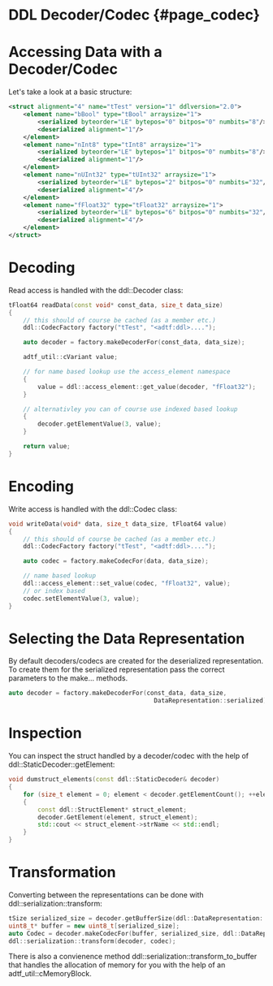 # DDL Decoder/Codec {#page_codec}

# Accessing Data with a Decoder/Codec

Let's take a look at a basic structure:

````xml
<struct alignment="4" name="tTest" version="1" ddlversion="2.0">
    <element name="bBool" type="tBool" arraysize="1">
        <serialized byteorder="LE" bytepos="0" bitpos="0" numbits="8"/>
        <deserialized alignment="1"/>
    </element>
    <element name="nInt8" type="tInt8" arraysize="1">
        <serialized byteorder="LE" bytepos="1" bitpos="0" numbits="8"/>
        <deserialized alignment="1"/>
    </element>
    <element name="nUInt32" type="tUInt32" arraysize="1">
        <serialized byteorder="LE" bytepos="2" bitpos="0" numbits="32"/>
        <deserialized alignment="4"/>
    </element>
    <element name="fFloat32" type="tFloat32" arraysize="1">
        <serialized byteorder="LE" bytepos="6" bitpos="0" numbits="32"/>
        <deserialized alignment="4"/>
    </element>
</struct>
````

# Decoding

Read access is handled with the ddl::Decoder class:

````cpp
tFloat64 readData(const void* const_data, size_t data_size)
{
    // this should of course be cached (as a member etc.)
    ddl::CodecFactory factory("tTest", "<adtf:ddl>....");

    auto decoder = factory.makeDecoderFor(const_data, data_size);

    adtf_util::cVariant value;

    // for name based lookup use the access_element namespace
    {
        value = ddl::access_element::get_value(decoder, "fFloat32");
    }

    // alternativley you can of course use indexed based lookup
    {
        decoder.getElementValue(3, value);
    }

    return value;
}
````


# Encoding

Write access is handled with the ddl::Codec class:

````cpp
void writeData(void* data, size_t data_size, tFloat64 value)
{
    // this should of course be cached (as a member etc.)
    ddl::CodecFactory factory("tTest", "<adtf:ddl>....");

    auto codec = factory.makeCodecFor(data, data_size);

    // name based lookup
    ddl::access_element::set_value(codec, "fFloat32", value);
    // or index based
    codec.setElementValue(3, value);
}
````

# Selecting the Data Representation

By default decoders/codecs are created for the deserialized representation.
To create them for the serialized representation pass the correct parameters to the make... methods.

````cpp
auto decoder = factory.makeDecoderFor(const_data, data_size,
                                        DataRepresentation::serialized);
````

# Inspection

You can inspect the struct handled by a decoder/codec with the help of ddl::StaticDecoder::getElement:

````cpp
void dumstruct_elements(const ddl::StaticDecoder& decoder)
{
    for (size_t element = 0; element < decoder.getElementCount(); ++element)
    {
        const ddl::StructElement* struct_element;
        decoder.GetElement(element, struct_element);
        std::cout << struct_element->strName << std::endl;
    }
}
````

# Transformation

Converting between the representations can be done with ddl::serialization::transform:

````cpp
tSize serialized_size = decoder.getBufferSize(ddl::DataRepresentation::serialized);
uint8_t* buffer = new uint8_t[serialized_size];
auto Codec = decoder.makeCodecFor(buffer, serialized_size, ddl::DataRepresentation::serialized);
ddl::serialization::transform(decoder, codec);
````

There is also a convienence method ddl::serialization::transform_to_buffer that handles the allocation of memory for you with the help of an adtf_util::cMemoryBlock.

